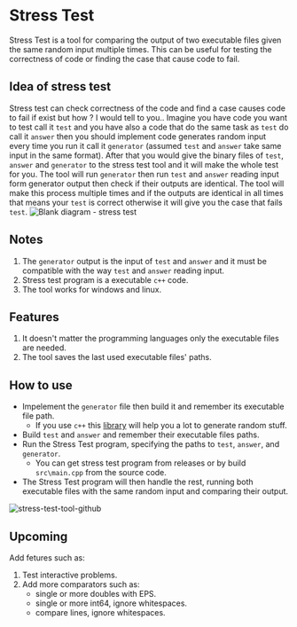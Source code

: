# Stress Test

Stress Test is a tool for comparing the output of two executable files given the same random input multiple times.
This can be useful for testing the correctness of code or finding the case that cause code to fail.

## Idea of stress test

Stress test can check correctness of the code and find a case causes code to fail if exist but how ? I would tell to you..
Imagine you have code you want to test call it `test` and you have also a code that do the same task as `test` do call it `answer`
then you should implement code generates random input every time you run it call it `generator` (assumed `test` and `answer` take same input in the same format).
After that you would give the binary files of `test`, `answer` and `generator` to the stress test tool and it will make the whole test for you.
The tool will run `generator` then run `test` and `answer` reading input form generator output then check if their outputs are identical. The tool will make this process multiple times and if the outputs are identical in all times that means your `test` is correct otherwise it will give you the case that fails `test`.
![Blank diagram - stress test](https://user-images.githubusercontent.com/64589450/213805138-bfba0c9b-be47-424c-ad2b-42d545e50ad5.png)

## Notes

1. The `generator` output is the input of `test` and `answer` and it must be compatible with the way `test` and `answer` reading input.
2. Stress test program is a executable `c++` code.
3. The tool works for windows and linux.

## Features

1. It doesn't matter the programming languages only the executable files are needed.
2. The tool saves the last used executable files' paths.

## How to use

-   Impelement the `generator` file then build it and remember its executable file path.
    -   If you use `c++` this [library](https://github.com/Omar622/Random-generator) will help you a lot to generate random stuff.
-   Build `test` and `answer` and remember their executable files paths.
-   Run the Stress Test program, specifying the paths to `test`, `answer`, and `generator`.
    -   You can get stress test program from releases or by build `src\main.cpp` from the source code.
-   The Stress Test program will then handle the rest, running both executable files with the same random input and comparing their output.

![stress-test-tool-github](https://user-images.githubusercontent.com/64589450/213480507-ecca4f60-2608-4d9d-9a26-cf9e5c1168e2.gif)

## Upcoming

Add fetures such as:

1. Test interactive problems.
2. Add more comparators such as:
    - single or more doubles with EPS.
    - single or more int64, ignore whitespaces.
    - compare lines, ignore whitespaces.
